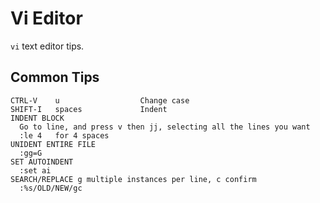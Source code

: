 # Vi Editor
`vi` text editor tips.

## Common Tips
```
CTRL-V    u                  Change case
SHIFT-I   spaces             Indent
INDENT BLOCK
  Go to line, and press v then jj, selecting all the lines you want
  :le 4   for 4 spaces
UNIDENT ENTIRE FILE
  :gg=G
SET AUTOINDENT
  :set ai
SEARCH/REPLACE g multiple instances per line, c confirm
  :%s/OLD/NEW/gc             
```
